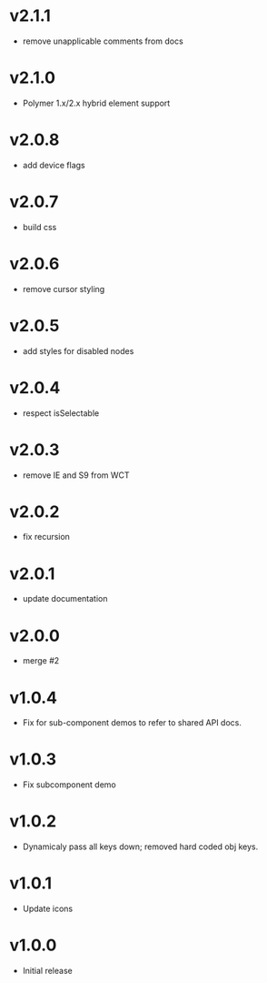 v2.1.1
==================
* remove unapplicable comments from docs

v2.1.0
==================
* Polymer 1.x/2.x hybrid element support

v2.0.8
==================
* add device flags

v2.0.7
==================
* build css

v2.0.6
==================
* remove cursor styling

v2.0.5
==================
* add styles for disabled nodes

v2.0.4
==================
* respect isSelectable

v2.0.3
==================
* remove IE and S9 from WCT

v2.0.2
==================
* fix recursion

v2.0.1
==================
* update documentation

v2.0.0
==================
* merge #2

v1.0.4
==================
* Fix for sub-component demos to refer to shared API docs.

v1.0.3
==================
* Fix subcomponent demo

v1.0.2
==================
* Dynamicaly pass all keys down; removed hard coded obj keys.

v1.0.1
==================
* Update icons

v1.0.0
==================
* Initial release
